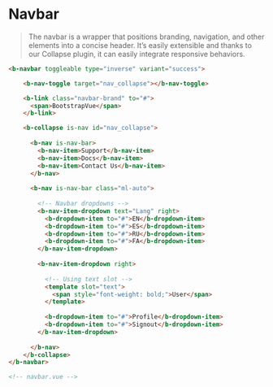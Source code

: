 # Navbar

>  The navbar is a wrapper that positions branding, navigation, and other elements into a concise header.
  It’s easily extensible and thanks to our Collapse plugin, it can easily integrate responsive behaviors.

```html
<b-navbar toggleable type="inverse" variant="success">

    <b-nav-toggle target="nav_collapse"></b-nav-toggle>

    <b-link class="navbar-brand" to="#">
      <span>BootstrapVue</span>
    </b-link>

    <b-collapse is-nav id="nav_collapse">
      
      <b-nav is-nav-bar>
        <b-nav-item>Support</b-nav-item>
        <b-nav-item>Docs</b-nav-item>
        <b-nav-item>Contact Us</b-nav-item>
      </b-nav>
      
      <b-nav is-nav-bar class="ml-auto">
        
        <!-- Navbar dropdowns -->
        <b-nav-item-dropdown text="Lang" right>
          <b-dropdown-item to="#">EN</b-dropdown-item>
          <b-dropdown-item to="#">ES</b-dropdown-item>
          <b-dropdown-item to="#">RU</b-dropdown-item>
          <b-dropdown-item to="#">FA</b-dropdown-item>
        </b-nav-item-dropdown>
        
        <b-nav-item-dropdown right>
          
          <!-- Using text slot -->
          <template slot="text">
            <span style="font-weight: bold;">User</span>
          </template>
          
          <b-dropdown-item to="#">Profile</b-dropdown-item>
          <b-dropdown-item to="#">Signout</b-dropdown-item>
        </b-nav-item-dropdown>
       
      </b-nav>
    </b-collapse>
</b-navbar>

<!-- navbar.vue -->
```